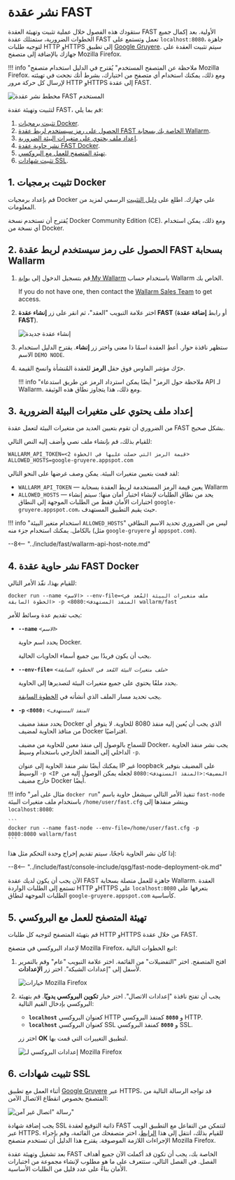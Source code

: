 [img-qsg-deployment-scheme]:    ../../images/fast/qsg/en/deployment/5-qsg-fast-inst-scheme.png
[img-fast-create-node]:         ../../images/fast/qsg/common/deployment/6-qsg-fast-inst-create-node.png   
[img-firefox-options]:          ../../images/fast/qsg/common/deployment/9-qsg-fast-inst-ff-options-window.png
[img-firefox-proxy-options]:    ../../images/fast/qsg/common/deployment/10-qsg-fast-inst-ff-proxy-options.png
[img-insecure-connection]:      ../../images/fast/qsg/common/deployment/11-qsg-fast-inst-untrusted-cert.png

[link-https-google-gruyere]:    https://google-gruyere.appspot.com
[link-docker-docs]:             https://docs.docker.com/
[link-wl-console]:              https://us1.my.wallarm.com
[link-ssl-installation]:        ../ssl/intro.md

[wl-cloud-list]:    ../cloud-list.md
      
[anchor1]:  #1-install-the-docker-software              
[anchor2]:  #2-obtain-a-token-that-will-be-used-to-connect-your-fast-node-to-the-wallarm-cloud
[anchor3]:  #3-prepare-a-file-containing-the-necessary-environment-variables 
[anchor4]:  #4-deploy-the-fast-node-docker-container 
[anchor5]:  #5-configure-the-browser-to-work-with-the-proxy
[anchor6]:  #6-install-ssl-certificates 
    
    
# نشر عقدة FAST

ستقودك هذه الفصول خلال عملية تثبيت وتهيئة العقدة FAST الأولية. بعد إكمال جميع الخطوات الضرورية، ستمتلك عقدة FAST تعمل وتستمع على `localhost:8080`، جاهزة لتوجيه طلبات HTTP وHTTPS إلى تطبيق [Google Gruyere][link-https-google-gruyere]. سيتم تثبيت العقدة على جهازك بالإضافة إلى متصفح Mozilla Firefox.
    
!!! info "ملاحظة عن المتصفح المستخدم"
    يُقترح في الدليل استخدام متصفح Mozilla Firefox. ومع ذلك، يمكنك استخدام أي متصفح من اختيارك، بشرط أنك نجحت في تهيئته لإرسال كل حركة مرور HTTP وHTTPS إلى عقدة FAST.

![مخطط نشر عقدة FAST المستخدم][img-qsg-deployment-scheme]    
        
لتثبيت وتهيئة عقدة FAST، قم بما يلي:

1.  [تثبيت برمجيات Docker][anchor1].
2.  [الحصول على رمز سيستخدم لربط عقدة FAST الخاصة بك بسحابة Wallarm][anchor2].
3.  [إعداد ملف يحتوي على متغيرات البيئة الضرورية][anchor3].
4.  [نشر حاوية عقدة FAST Docker][anchor4].
5.  [تهيئة المتصفح للعمل مع البروكسي][anchor5].
6.  [تثبيت شهادات SSL][anchor6].
            
##  1.  تثبيت برمجيات Docker

قم بإعداد برمجيات Docker على جهازك. اطلع على [دليل التثبيت][link-docker-docs] الرسمي لمزيد من المعلومات.

يُقترح أن تستخدم نسخة Docker Community Edition (CE). ومع ذلك، يمكن استخدام أي نسخة من Docker.
    
    
##  2.  الحصول على رمز سيستخدم لربط عقدة FAST بسحابة Wallarm

1.  قم بتسجيل الدخول إلى [بوابة My Wallarm][link-wl-console] باستخدام حساب Wallarm الخاص بك.

    If you do not have one, then contact the [Wallarm Sales Team](mailto:sales@wallarm.com) to get access.

2.  اختر علامة التبويب "العقد"، ثم انقر على زر **إنشاء عقدة FAST** (أو رابط **إضافة عقدة FAST**).

    ![إنشاء عقدة جديدة][img-fast-create-node]

3.  ستظهر نافذة حوار. أعطِ العقدة اسمًا ذا معنى واختر زر **إنشاء**. يقترح الدليل استخدام الاسم `DEMO NODE`.
    
4.  حرّك مؤشر الماوس فوق حقل **الرمز** للعقدة المُنشأة وانسخ القيمة.

    !!! info "ملاحظة حول الرمز"
        أيضًا يمكن استرداد الرمز عن طريق استدعاء API لـ Wallarm. ومع ذلك، هذا يتجاوز نطاق هذه الوثيقة. 
        
##  3.  إعداد ملف يحتوي على متغيرات البيئة الضرورية

من الضروري أن تقوم بتعيين العديد من متغيرات البيئة لتعمل عقدة FAST بشكل صحيح.

للقيام بذلك، قم بإنشاء ملف نصي وأضف إليه النص التالي:

```
WALLARM_API_TOKEN=<قيمة الرمز التي حصلت عليها في الخطوة 2>
ALLOWED_HOSTS=google-gruyere.appspot.com
```

لقد قمت بتعيين متغيرات البيئة. يمكن وصف غرضها على النحو التالي:
* `WALLARM_API_TOKEN` — يعين قيمة الرمز المستخدمة لربط العقدة بسحابة Wallarm
* `ALLOWED_HOSTS` — يحد من نطاق الطلبات لإنشاء اختبار أمان منها؛ سيتم إنشاء اختبارات الأمان فقط من الطلبات الموجهة إلى النطاق `google-gruyere.appspot.com`، حيث يقيم التطبيق المستهدف.
    
!!! info "استخدام متغير البيئة `ALLOWED_HOSTS`"
    ليس من الضروري تحديد الاسم النطاقي بالكامل. يمكنك استخدام جزء منه (مثل `google-gruyere` أو `appspot.com`).

--8<-- "../include/fast/wallarm-api-host-note.md"
   
##  4.  نشر حاوية عقدة FAST Docker

للقيام بهذا، نفّذ الأمر التالي:

```
docker run --name <الاسم> --env-file=<ملف متغيرات البيئة المُعد في الخطوة السابقة> -p <المنفذ المستهدف>:8080 wallarm/fast
```

يجب تقديم عدة وسائط للأمر:
    
* **`--name`** *`<الاسم>`*
        
    يحدد اسم حاوية Docker.
    
    يجب أن يكون فريدًا بين جميع أسماء الحاويات الحالية.
    
* **`--env-file=`** *`<ملف متغيرات البيئة المُعد في الخطوة السابقة>`*
    
    يحدد ملفًا يحتوي على جميع متغيرات البيئة لتصديرها إلى الحاوية.
    
    يجب تحديد مسار الملف الذي أنشأته في [الخطوة السابقة][anchor3].

* **`-p`** *`<المنفذ المستهدف>`* **`:8080`**
    
    يحدد منفذ مضيف Docker الذي يجب أن يُعين إليه منفذ 8080 للحاوية. لا يتوفر أي من منافذ الحاوية لمضيف Docker افتراضيًا. 
    
    للسماح بالوصول إلى منفذ معين للحاوية من مضيف Docker، يجب نشر منفذ الحاوية الداخلي إلى المنفذ الخارجي باستخدام وسيط `-p`. 
    
    يمكنك أيضًا نشر منفذ الحاوية إلى عنوان IP غير loopback على المضيف بتوفير الوسيط `-p <IP المضيف>:<المنفذ المستهدف>:8080` لجعله يمكن الوصول إليه من خارج مضيف Docker أيضًا.        

!!! info "مثال على أمر `docker run`"
    تنفيذ الأمر التالي سيشغل حاوية باسم `fast-node` باستخدام ملف متغيرات البيئة `/home/user/fast.cfg` وينشر منفذها إلى `localhost:8080`:

    ```
    docker run --name fast-node --env-file=/home/user/fast.cfg -p 8080:8080 wallarm/fast
    ```

إذا كان نشر الحاوية ناجحًا، سيتم تقديم إخراج وحدة التحكم مثل هذا:

--8<-- "../include/fast/console-include/qsg/fast-node-deployment-ok.md"

الآن يجب أن يكون لديك عقدة FAST جاهزة للعمل متصلة بسحابة Wallarm. العقدة تستمع إلى الطلبات الواردة HTTP وHTTPS على `localhost:8080` بتعرفها على الطلبات الموجهة لنطاق `google-gruyere.appspot.com` كأساسية.
    
    
##  5.  تهيئة المتصفح للعمل مع البروكسي

قم بتهيئة المتصفح لتوجيه كل طلبات HTTP وHTTPS من خلال عقدة FAST.

لإعداد البروكسي في متصفح Mozilla Firefox، اتبع الخطوات التالية:

1.  افتح المتصفح. اختر "التفضيلات" من القائمة. اختر علامة التبويب "عام" وقم بالتمرير لأسفل إلى "إعدادات الشبكة". اختر زر **الإعدادات**.

    ![خيارات Mozilla Firefox][img-firefox-options]

2.  يجب أن تفتح نافذة "إعدادات الاتصال". اختر خيار **تكوين البروكسي يدويًا**. قم بتهيئة البروكسي بإدخال القيم التالية:

    * **`localhost`** كعنوان البروكسي HTTP و **`8080`** كمنفذ البروكسي HTTP. 
    * **`localhost`** كعنوان البروكسي SSL و **`8080`** كمنفذ البروكسي SSL.
        
    اختر زر **ОК** لتطبيق التغييرات التي قمت بها.

    ![إعدادات البروكسي لـ Mozilla Firefox][img-firefox-proxy-options]
    
    
##  6.  تثبيت شهادات SSL

أثناء العمل مع تطبيق [Google Gruyere][link-https-google-gruyere] عبر HTTPS، قد تواجه الرسالة التالية من المتصفح بخصوص انقطاع الاتصال الآمن:

![رسالة "اتصال غير آمن"][img-insecure-connection]

يجب إضافة شهادة SSL ذاتية التوقيع لعقدة FAST لتتمكن من التفاعل مع التطبيق الويب عبر HTTPS. للقيام بذلك، انتقل إلى هذا [الرابط][link-ssl-installation]، اختر متصفحك من القائمة، وقم بإجراء الإجراءات اللازمة الموصوفة. يقترح هذا الدليل أن تستخدم متصفح Mozilla Firefox.
        
بعد تشغيل وتهيئة عقدة FAST الخاصة بك، يجب أن تكون قد أكملت الآن جميع أهداف الفصل. في الفصل التالي، ستتعرف على ما هو مطلوب لإنشاء مجموعة من اختبارات الأمان بناءً على عدد قليل من الطلبات الأساسية.